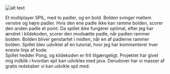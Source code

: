 ![alt text](http://url/to/img.png)

Et multiplayer SPIL, med to padler, og en bold. Bolden svinger
mellem venstre og højre padler. Hvis den ene padle ikke
kan ramme bolden, scorer den anden padle et point. Da spillet
ikke fungerer optimal, efter jeg har ændret i kildekoden, scorer
den modsætte padle, når padlen rammer bolden. Bolden bliver
genstartet i midten, når en af padlerne rammer bolden.
Spillet blev udviklet af en tutorial, hvor jeg har 
kommenterer hver eneste linje af kode.  
Spillet hedder Pong, og kildekoden er frit tilgængeligt. 
Projektet har givet mig indblik i hvordan spil kan udvikles
med java. Derudover har vi masser af gratis redskaber vi
kan udvikle spil med. 

